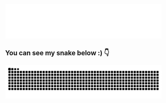 <p align='center'>
   <img src='./gits/hello-world.gif'/>
</p>

## You can see my snake below :)  :point_down: 

![snake](./gits/github-contribution-grid-snake.svg)

